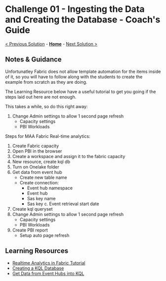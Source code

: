 <!-- REMOVE_ME # Challenge ${suffixNumber} - <Title of Challenge> - Coach's Guide  (remove this from your MD files if you are writing them manually, this is for the automation script) REMOVE_ME -->

<!-- REPLACE_ME (this section will be removed by the automation script) -->

# Challenge 01 - Ingesting the Data and Creating the Database - Coach's Guide

<!-- REPLACE_ME (this section will be removed by the automation script) -->

<!-- REMOVE_ME ${navigationLine} (remove this from your MD files if you are writing them manually, this is for the automation script) REMOVE_ME -->

<!-- REPLACE_ME (this section will be removed by the automation script) -->

[< Previous Solution](./Solution-01.md) - **[Home](./README.md)** - [Next Solution >](./Solution-03.md)

<!-- REPLACE_ME (this section will be removed by the automation script) -->

## Notes & Guidance

Unfortunatley Fabric does not allow template automation for the items inside of it, so you will have to follow along with the students to create the example from scratch as they are doing.

The Learning Resource below have a useful tutorial to get you going if the steps laid out here are not enough.

This takes a while, so do this right away:
1. Change Admin settings to allow 1 second page refresh
    - Capacity settings
    - PBI Workloads

Steps for MAA Fabric Real-time analytics:
1. Create Fabric capacity
2. Open PBI in the browser
3. Create a workspace and assign it to the fabric capacity
4. New resource, create kql db
5. Turn on Onelake folder
6. Get data from event hub
	- Create new table name
	- Create connection:
		- Event hub namespace
		- Event hub
		- Sas key name
		- Sas key
	c. Event retrieval start date
7. Create kql queryset
8. Change Admin settings to allow 1 second page refresh
	- Capacity settings
	- PBI Workloads
9. Create PBI report
    - Setup auto page refresh

## Learning Resources

- [Realtime Analytics in Fabric Tutorial](https://learn.microsoft.com/en-us/fabric/real-time-analytics/tutorial-introduction)
- [Creating a KQL Database](https://learn.microsoft.com/en-us/fabric/real-time-analytics/create-database)
- [Get Data from Event Hubs into KQL](https://learn.microsoft.com/en-us/fabric/real-time-analytics/get-data-event-hub)